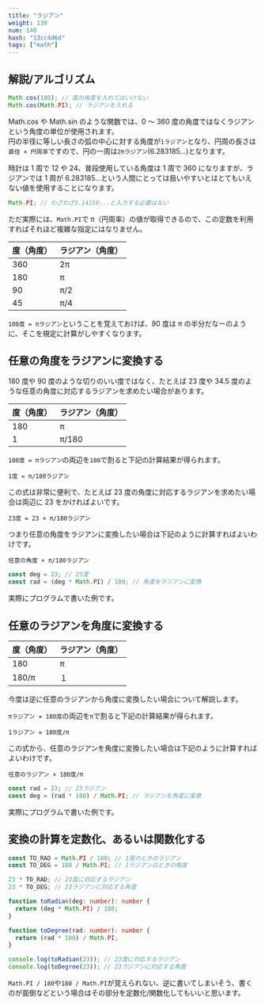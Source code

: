 ```yaml
---
title: "ラジアン"
weight: 130
num: 140
hash: "13cc4d6d"
tags: ["math"]
---
```


## 解説/アルゴリズム

```typescript
Math.cos(180); // 度の角度を入れてはいけない
Math.cos(Math.PI); // ラジアンを入れる
```

Math.cos や Math.sin のような関数では、0 ～ 360 度の角度ではなくラジアンという角度の単位が使用されます。  
円の半径に等しい長さの弧の中心に対する角度が`1ラジアン`となり、円周の長さは`直径 × 円周率`ですので、円の一周は`2πラジアン`(6.283185...)となります。

時計は 1 周で 12 や 24、普段使用している角度は 1 周で 360 になりますが、ラジアンでは 1 周が 6.283185...という人間にとっては扱いやすいとはとてもいえない値を使用することになります。

```typescript
Math.PI; // わざわざ3.14159...と入力する必要はない
```

ただ実際には、`Math.PI`で π（円周率）の値が取得できるので、この定数を利用すればそれほど複雑な指定にはなりません。

| 度（角度） | ラジアン（角度） |
| ---------- | ---------------- |
| 360        | 2π               |
| 180        | π                |
| 90         | π/2              |
| 45         | π/4              |

`180度 = πラジアン`ということを覚えておけば、90 度は π の半分だなーのように、そこを規定に計算がしやすくなります。

## 任意の角度をラジアンに変換する

180 度や 90 度のような切りのいい度ではなく、たとえば 23 度や 34.5 度のような任意の角度に対応するラジアンを求めたい場合があります。

| 度（角度） | ラジアン（角度） |
| ---------- | ---------------- |
| 180        | π                |
| 1          | π/180            |

`180度 = πラジアン`の両辺を`180`で割ると下記の計算結果が得られます。

`1度 = π/180ラジアン`

この式は非常に便利で、たとえば 23 度の角度に対応するラジアンを求めたい場合は両辺に 23 をかければよいです。

`23度 = 23 × π/180ラジアン`

つまり任意の角度をラジアンに変換したい場合は下記のように計算すればよいわけです。

`任意の角度 × π/180ラジアン`

```typescript
const deg = 23; // 23度
const rad = (deg * Math.PI) / 180; // 角度をラジアンに変換
```

実際にプログラムで書いた例です。

## 任意のラジアンを角度に変換する

| 度（角度） | ラジアン（角度） |
| ---------- | ---------------- |
| 180        | π                |
| 180/π      | １               |

今度は逆に任意のラジアンから角度に変換したい場合について解説します。

`πラジアン = 180度`の両辺を`π`で割ると下記の計算結果が得られます。

`1ラジアン = 180度/π`

この式から、任意のラジアンを角度に変換したい場合は下記のように計算すればよいわけです。

`任意のラジアン × 180度/π`

```typescript
const rad = 23; // 23ラジアン
const deg = (rad * 180) / Math.PI; // ラジアンを角度に変換
```

実際にプログラムで書いた例です。

## 変換の計算を定数化、あるいは関数化する

```typescript
const TO_RAD = Math.PI / 180; // 1度のときのラジアン
const TO_DEG = 180 / Math.PI; // 1ラジアンのときの角度

23 * TO_RAD; // 23度に対応するラジアン
23 * TO_DEG; // 23ラジアンに対応する角度
```

```typescript
function toRadian(deg: number): number {
  return (deg * Math.PI) / 180;
}

function toDegree(rad: number): number {
  return (rad * 180) / Math.PI;
}

console.log(toRadian(23)); // 23度に対応するラジアン
console.log(toDegree(23)); // 23ラジアンに対応する角度
```

`Math.PI / 180`や`180 / Math.PI`が覚えられない、逆に書いてしまいそう、書くのが面倒などという場合はその部分を定数化/関数化してもいいと思います。
